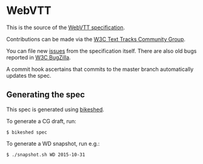 WebVTT
======

This is the source of the [WebVTT specification](https://w3c.github.io/webvtt/).

Contributions can be made via the [W3C Text Tracks Community Group](http://www.w3.org/community/texttracks/).

You can file new [issues](https://github.com/w3c/webvtt/issues) from the specification itself. There are also old bugs reported in [W3C BugZilla](https://www.w3.org/Bugs/Public/buglist.cgi?product=TextTracks%20CG&component=WebVTT&resolution=---).

A commit hook ascertains that commits to the master branch automatically updates the spec.

Generating the spec
-------------------

This spec is generated using [bikeshed](https://github.com/tabatkins/bikeshed/).

To generate a CG draft, run:

    $ bikeshed spec

To generate a WD snapshot, run e.g.:

    $ ./snapshot.sh WD 2015-10-31
